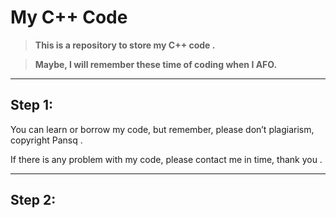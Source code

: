 # My C++ Code
> __This is a repository to store my C++ code .__

> **Maybe, I will remember these time of coding when I AFO.**
---------------

## Step 1:
You can learn or borrow my code, but remember, please don’t plagiarism, copyright Pansq .

If there is any problem with my code, please contact me in time, thank you .

---------------
## Step 2:
